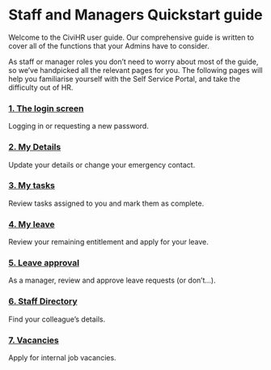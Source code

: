 Staff and Managers Quickstart guide
==========
Welcome to the CiviHR user guide. Our comprehensive guide is written to cover all of the functions that your Admins have to consider.

As staff or manager roles you don’t need to worry about most of the guide, so we’ve handpicked all the relevant pages for you. The following pages will help you familiarise yourself with the Self Service Portal, and take the difficulty out of HR.

### [1. The login screen](/self-service-portal/login-screen.md)
Logging in or requesting a new password.

### [2. My Details](/self-service-portal/my-details.md)
Update your details or change your emergency contact.

### [3. My tasks](/self-service-portal/my-tasks.md)
Review tasks assigned to you and mark them as complete.

### [4. My leave](/self-service-portal/my-leave.md)
Review your remaining entitlement and apply for your leave.  

### [5. Leave approval](/self-service-portal/manager-leave-approval.md)
As a manager, review and approve leave requests (or don’t…).

### [6. Staff Directory](/self-service-portal/staff-directory.md)
Find your colleague’s details.

### [7. Vacancies](/self-service-portal/vacancies.md)
Apply for internal job vacancies.
